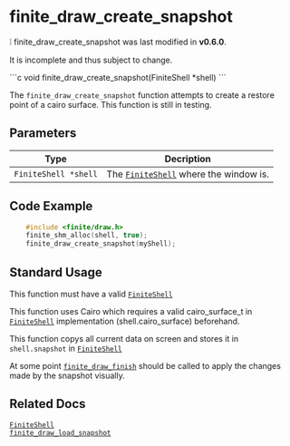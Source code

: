 # finite_draw_create_snapshot

<div class="alert alert-warning part text-warning">
❕ finite_draw_create_snapshot was last modified in <b>v0.6.0</b>. 

It is incomplete and thus subject to change.
</div>
```c
void finite_draw_create_snapshot(FiniteShell *shell) 
```

The `finite_draw_create_snapshot` function attempts to create a restore point of a cairo surface. This function is still in testing.

## Parameters

| Type                 | Decription                                                           |
| -------------------- | -------------------------------------------------------------------- |
| `FiniteShell *shell` | The [`FiniteShell`](../../../types/FiniteShell) where the window is. |

## Code Example
```c 
	#include <finite/draw.h>
    finite_shm_alloc(shell, true);
    finite_draw_create_snapshot(myShell);
``` 

## Standard Usage
This function must have a valid [`FiniteShell`](../../../types/FiniteShell)

This function uses Cairo which requires a valid cairo_surface_t in [`FiniteShell`](../../../types/FiniteShell) implementation (shell.cairo_surface) beforehand.

This function copys all current data on screen and stores it in `shell.snapshot` in [`FiniteShell`](../../../types/FiniteShell)<br>

At some point [`finite_draw_finish`](../finite_draw_finish) should be called to apply the changes made by the snapshot visually.

## Related Docs
[`FiniteShell`](../../../types/FiniteShell)<br>
[`finite_draw_load_snapshot`](../finite_draw_load_snapshot)